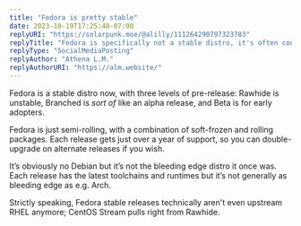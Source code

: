```yaml
---
title: "Fedora is pretty stable"
date: 2023-10-19T17:25:48-07:00
replyURI: "https://solarpunk.moe/@alilly/111264290797323783"
replyTitle: "Fedora is specifically not a stable distro, it's often considered the early-adopter distro."
replyType: "SocialMediaPosting"
replyAuthor: "Athena L.M."
replyAuthorURI: "https://alm.website/"
---
```


Fedora is a stable distro now, with three levels of pre-release: Rawhide is unstable, Branched is *sort of* like an alpha release, and Beta is for early adopters.

Fedora is just semi-rolling, with a combination of soft-frozen and rolling packages. Each release gets just over a year of support, so you can double-upgrade on alternate releases if you wish.

It’s obviously no Debian but it’s not the bleeding edge distro it once was. Each release has the latest toolchains and runtimes but it’s not generally as bleeding edge as e.g. Arch.

Strictly speaking, Fedora stable releases technically aren't even upstream RHEL anymore; CentOS Stream pulls right from Rawhide.
